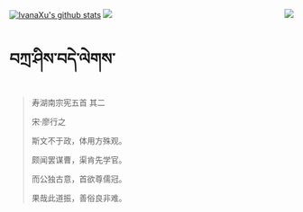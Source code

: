 [![IvanaXu's github stats](https://github-readme-stats.vercel.app/api?username=IvanaXu&show_icons=true&theme=vue-dark)](https://github.com/anuraghazra/github-readme-stats)
<img align="right" src="https://github-readme-stats.vercel.app/api/top-langs/?username=IvanaXu&langs_count=7&theme=graywhite" />
<img src="https://github-readme-stats.vercel.app/api/wakatime?username=IvanaXu&layout=compact&langs_count=6&theme=vue-dark&&custom_title=Programming Times(Jul 29 2021-)" />
# བཀྲ་ཤིས་བདེ་ལེགས་
> 寿湖南宗宪五首 其二
>
> 宋·廖行之
>
> 斯文不于政，体用方殊观。
> 
> 颇闻罢谋曹，渠肯先学官。
> 
> 而公独古意，首欲尊儒冠。
> 
> 果哉此道振，善俗良非难。
